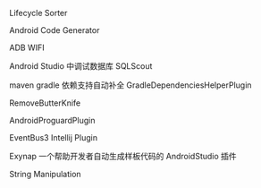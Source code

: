 Lifecycle Sorter

Android Code Generator

ADB WIFI

Android Studio 中调试数据库 
SQLScout

maven gradle 依赖支持自动补全
GradleDependenciesHelperPlugin

RemoveButterKnife


AndroidProguardPlugin


EventBus3 Intellij Plugin

Exynap 一个帮助开发者自动生成样板代码的 AndroidStudio 插件


String Manipulation